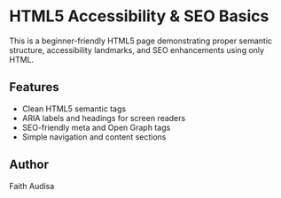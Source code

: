 # HTML5 Accessibility & SEO Basics
This is a beginner-friendly HTML5 page demonstrating proper semantic structure, accessibility landmarks, and SEO enhancements using only HTML.

## Features
- Clean HTML5 semantic tags
- ARIA labels and headings for screen readers
- SEO-friendly meta and Open Graph tags
- Simple navigation and content sections

## Author
Faith Audisa
